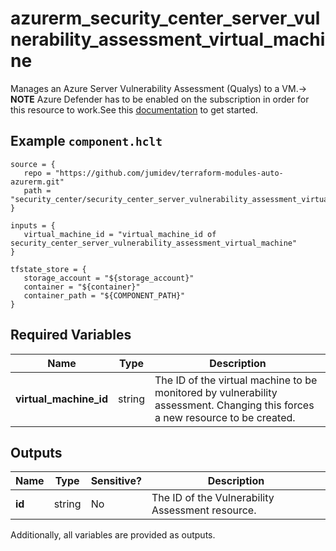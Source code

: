 # azurerm_security_center_server_vulnerability_assessment_virtual_machine

Manages an Azure Server Vulnerability Assessment (Qualys) to a VM.-> **NOTE** Azure Defender has to be enabled on the subscription in order for this resource to work.See this [documentation](https://docs.microsoft.com/azure/security-center/security-center-get-started) to get started.

## Example `component.hclt`

```hcl
source = {
   repo = "https://github.com/jumidev/terraform-modules-auto-azurerm.git" 
   path = "security_center/security_center_server_vulnerability_assessment_virtual_machine" 
}

inputs = {
   virtual_machine_id = "virtual_machine_id of security_center_server_vulnerability_assessment_virtual_machine" 
}

tfstate_store = {
   storage_account = "${storage_account}" 
   container = "${container}" 
   container_path = "${COMPONENT_PATH}" 
}

```

## Required Variables

| Name | Type |  Description |
| ---- | --------- |  ----------- |
| **virtual_machine_id** | string |  The ID of the virtual machine to be monitored by vulnerability assessment. Changing this forces a new resource to be created. | 



## Outputs

| Name | Type | Sensitive? | Description |
| ---- | ---- | --------- | --------- |
| **id** | string | No  | The ID of the Vulnerability Assessment resource. | 

Additionally, all variables are provided as outputs.
